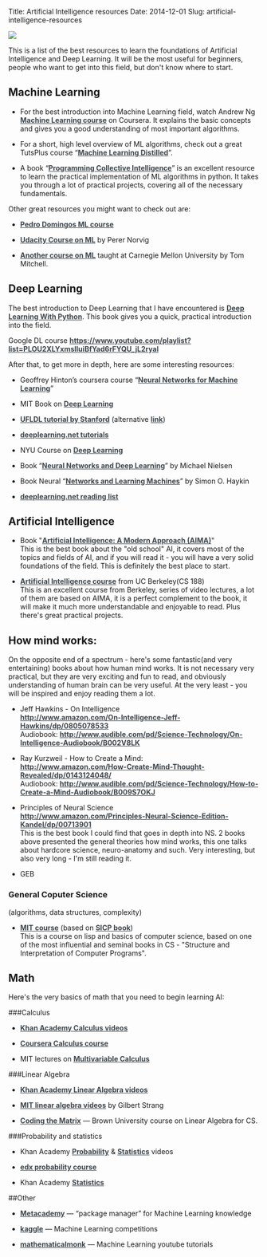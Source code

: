 Title: Artificial Intelligence resources
Date: 2014-12-01
Slug: artificial-intelligence-resources

<style>
a {
    color: #3d454b;
    font-weight: bold;
}
</style>

![](/images/digital-brain-header.png)

This is a list of the best resources to learn the foundations of Artificial Intelligence and Deep Learning. It will be the most useful for beginners, people who want to get into this field, but don't know where to start.

## Machine Learning

- For the best introduction into Machine Learning field, watch Andrew Ng [Machine Learning course](https://www.coursera.org/course/ml) on Coursera. It explains the basic concepts and gives you a good understanding of most important algorithms.

- For a short, high level overview of ML algorithms, check out a great TutsPlus course “[Machine Learning Distilled](http://code.tutsplus.com/courses/machine-learning-distilled)”.

- A book “[Programming Collective Intelligence](http://www.amazon.com/Programming-Collective-Intelligence-Building-Applications/dp/0596529325)” is an excellent resource to learn the practical implementation of ML algorithms in python. It takes you through a lot of practical projects, covering all of the necessary fundamentals.

Other great resources you might want to check out are:

- [Pedro Domingos ML course](https://class.coursera.org/machlearning-001/lecture/preview)

- [Udacity Course on ML](https://www.udacity.com/course/cs271) by Perer Norvig

- [Another course on ML](http://www.cs.cmu.edu/%7Etom/10701_sp11/lectures.shtml) taught at Carnegie Mellon University by Tom Mitchell.

## Deep Learning

The best introduction to Deep Learning that I have encountered is [Deep Learning With Python](https://machinelearningmastery.com/deep-learning-with-python/). This book gives you a quick, practical introduction into the field.

Google DL course
https://www.youtube.com/playlist?list=PLOU2XLYxmsIIuiBfYad6rFYQU_jL2ryal

After that, to get more in depth, here are some interesting resources:

- Geoffrey Hinton’s coursera course “[Neural Networks for Machine Learning](https://class.coursera.org/neuralnets-2012-001/lecture)”

- MIT Book on [Deep Learning](http://www.iro.umontreal.ca/%7Ebengioy/dlbook/)

- [UFLDL tutorial by Stanford](http://deeplearning.stanford.edu/wiki/index.php/UFLDL_Tutorial) (alternative [link](http://deeplearning.stanford.edu/tutorial/))

- [deeplearning.net tutorials](http://deeplearning.net/tutorial/)

- NYU Course on [Deep Learning](http://techtalks.tv/deep_learning_nyu_spring_2014/)

* Book “[Neural Networks and Deep Learning](http://neuralnetworksanddeeplearning.com/)” by Michael Nielsen

* Book Neural “[Networks and Learning Machines](http://www.amazon.com/Neural-Networks-Learning-Machines-Edition/dp/0131471392)” by Simon O. Haykin

* [deeplearning.net reading list](http://deeplearning.net/reading-list/)

## Artificial Intelligence
- Book "[Artificial Intelligence: A Modern Approach (AIMA)](http://www.amazon.com/Artificial-Intelligence-Modern-Approach-Edition/dp/0136042597)"  
  This is the best book about the "old school" AI, it covers most of the topics and fields of AI, and if you will read it - you will have a very solid foundations of the field. This is definitely the best place to start.

- [Artificial Intelligence course](https://www.youtube.com/channel/UCshmLD2MsyqAKBx8ctivb5Q/videos) from UC Berkeley(CS 188)  
  This is an excellent course from Berkeley, series of video lectures, a lot of them are based on AIMA, it is a perfect complement to the book, it will make it much more understandable and enjoyable to read. Plus there's great practical projects.


## How mind works:
On the opposite end of a spectrum - here's some fantastic(and very entertaining)
books about how human mind works. It is not necessary very practical, but they
are very exciting and fun to read, and obviously understanding of human brain
can be very useful. At the very least - you will be inspired and enjoy reading
them a lot.

- Jeff Hawkins - On Intelligence  
  <http://www.amazon.com/On-Intelligence-Jeff-Hawkins/dp/0805078533>  
  Audiobook: <http://www.audible.com/pd/Science-Technology/On-Intelligence-Audiobook/B002V8LK>  

- Ray Kurzweil - How to Create a Mind:  
  <http://www.amazon.com/How-Create-Mind-Thought-Revealed/dp/0143124048/>  
  Audiobook: <http://www.audible.com/pd/Science-Technology/How-to-Create-a-Mind-Audiobook/B009S7OKJ>  

- Principles of Neural Science  
  <http://www.amazon.com/Principles-Neural-Science-Edition-Kandel/dp/00713901>  
	This is the best book I could find that goes in depth into NS. 2 books above presented the general theories how mind works, this one talks about hardcore science, neuro-anatomy and such. Very interesting, but also very long - I'm still reading it.

- GEB


### General Coputer Science
(algorithms, data structures, complexity)

- [MIT course](https://www.youtube.com/watch?v=2Op3QLzMgSY&list=PLE18841CABEA24090#t=253)
(based on [SICP book](http://www.amazon.com/Structure-Interpretation-Computer-Programs-Engineering/dp/0262510871))  
  This is a course on lisp and basics of computer science, based on one of the most influential and seminal books in CS - "Structure and Interpretation of Computer Programs".

## Math

Here's the very basics of math that you need to begin learning AI:

###Calculus

* [Khan Academy Calculus videos](http://www.youtube.com/playlist?list=PL19E79A0638C8D449)

* [Coursera Calculus course](https://www.coursera.org/course/m2o2c2)

* MIT lectures on [Multivariable Calculus](http://ocw.mit.edu/courses/mathematics/18-02sc-multivariable-calculus-fall-2010/index.htm)

###Linear Algebra

* [Khan Academy Linear Algebra videos](http://www.youtube.com/playlist?list=PLFD0EB975BA0CC1E0)

* [MIT linear algebra videos](http://ocw.mit.edu/courses/mathematics/18-06-linear-algebra-spring-2010/video-lectures/) by Gilbert Strang

* [Coding the Matrix](https://cs.brown.edu/video/channels/coding-matrix-fall-2014/?page=2) — Brown University course on Linear Algebra for CS.

###Probability and statistics

* Khan Academy [Probability](http://www.youtube.com/playlist?list=PLC58778F28211FA19) & [Statistics](http://www.youtube.com/playlist?list=PL1328115D3D8A2566) videos

* [edx probability course](https://www.edx.org/course/introduction-probability-science-mitx-6-041x#.VJfS2LQAKc)

- Khan Academy [Statistics](http://www.youtube.com/playlist?list=PL1328115D3D8A2566)  



##Other

* [Metacademy](http://www.metacademy.org/) — “package manager” for Machine Learning knowledge

* [kaggle](http://www.kaggle.com/) — Machine Learning competitions

* [mathematicalmonk](http://www.youtube.com/playlist?list=PLD0F06AA0D2E8FFBA) — Machine Learning youtube tutorials



<!-- 

## Programming
## Prerequisites

### Lisp and Python - best programming languages for AI:
Of all the programming languages you can choose to practice AI there are 2 best
options: Lisp and Python. Lisp was created specifically for creating AI, and it
is widely considered to be the most elegant and brilliant programming language
ever.  

Here's the best way to learn it:  

- Book "[Land of Lisp](http://www.amazon.com/Land-Lisp-Learn-Program-Game/dp/1593272812/)"
  (Book about lisp with some AI algorithms)  
  This is an excellent and very fun introduction to lisp, makes learning very
  enjoyable, understandable, and includes a lot of algorithms and basic principles
  that will be very useful when you will be going throuhg AIMA.  


- Paul Graham [ANSI Common Lisp](http://www.amazon.com/ANSI-Common-LISP-Paul-Graham/dp/0133708756)

And here's my favorite book on python:  

- [Dive Into Python 3](http://www.diveintopython3.net/)
 -->
